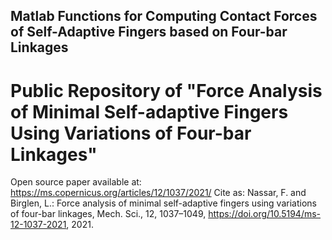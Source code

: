 ## Matlab Functions for Computing Contact Forces of Self-Adaptive Fingers based on Four-bar Linkages
# Public Repository of "Force Analysis of Minimal Self-adaptive Fingers Using Variations of Four-bar Linkages"
Open source paper available at: https://ms.copernicus.org/articles/12/1037/2021/
Cite as: Nassar, F. and Birglen, L.: Force analysis of minimal self-adaptive fingers using variations of four-bar linkages, Mech. Sci., 12, 1037–1049, https://doi.org/10.5194/ms-12-1037-2021, 2021. 
